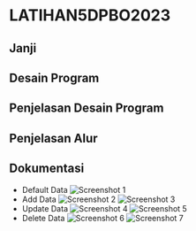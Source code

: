 # LATIHAN5DPBO2023
## Janji
## Desain Program
## Penjelasan Desain Program
## Penjelasan Alur
## Dokumentasi
- Default Data
![Screenshot 1](https://user-images.githubusercontent.com/100817609/226653025-1b396182-9513-4ed0-9ef3-4c5f086a4930.png)
- Add Data
![Screenshot 2](https://user-images.githubusercontent.com/100817609/226653061-44f02e7b-990e-4ee6-a59c-08e76ad1bfda.png)
![Screenshot 3](https://user-images.githubusercontent.com/100817609/226653076-11294ee3-9a24-4feb-b822-65f338a80fbf.png)
- Update Data
![Screenshot 4](https://user-images.githubusercontent.com/100817609/226653095-251fee77-bfb7-4634-b668-ccc643fe22ce.png)
![Screenshot 5](https://user-images.githubusercontent.com/100817609/226653114-ba9cc5b2-c2b2-4724-989b-35de3a3040c8.png)
- Delete Data
![Screenshot 6](https://user-images.githubusercontent.com/100817609/226653122-34a224cb-963a-4c2a-98f3-8dafeb8da847.png)
![Screenshot 7](https://user-images.githubusercontent.com/100817609/226653140-c2175ed5-41e1-4998-a400-047e851a3727.png)
